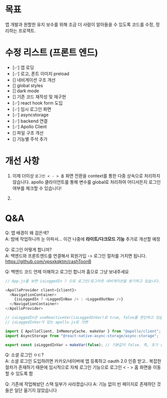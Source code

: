 # 목표

앱 개발과 원할한 유지 보수를 위해 조금 더 사람이 알아들을 수 있도록 코드를 수정, 정리하는 프로젝트.

# 수정 리스트 (프론트 엔드)

- [✅] 앱 로딩
- [✅] 로고, 폰트 이미지 preload
- [] 네비게이션 구조 개선
- [] global styles
- [] dark mode
- [] 기존 코드 재작성 및 재구현
- [✅] react hook form 도입
- [✅] 임시 로그인 화면
- [✅] asyncstorage
- [✅] backend 연결
- [✅] Apollo Client
- [] 파일 구조 개선
- [] 기능별 주석 추가

# 개선 사항

1. 이제 더이상 `로그인 < - > 홈` 화면 전환을 context를 통한 다중 상속으로 처리하지 않습니다. apollo 클라이언트를 통해 변수를 global로 처리하여 어디서든지 로그인 여부를 체크할 수 있습니다!

2.

# Q&A

Q: 앱 배경이 왜 검은색?  
A: 밤에 작업하니까 눈 아파서... 이건 나중에 **라이트/다크모드 기능** 추가로 개선할 예정

Q: 로그인 어떻게 합니까?  
A: 백엔드와 프론트엔드를 연결해서 회원가입 -> 로그인 절차를 거치면 됩니다. https://github.com/vpsxkqktm/cashToonB

Q: 백엔드 코드 언제 이해하고 로그인 합니까 홈으로 그냥 보내주세요

```javascript
// App.js를 보면 isLoggedIn ? 으로 로그인/로그아웃 네비게이션을 분기하고 있습니다.

<ApolloProvider client={client}>
  <NavigationContainer>
    {isLoggedIn ? <LoggedInNav /> : <LoggedOutNav />}
  </NavigationContainer>
</ApolloProvider>
```

```javascript
// isLoggedIn은 useReactiveVar(isLoggedInVar)로 true, false를 판단하고 있습니다.
// isLoggedInVar가 있는 apollo.js로 가면

import { ApolloClient, InMemoryCache, makeVar } from "@apollo/client";
import AsyncStorage from "@react-native-async-storage/async-storage";

export const isLoggedInVar = makeVar(false); // 기본값이 false. 즉, 초기 상태는 로그아웃 이걸 true로 바꾸면 강제로 로그인이 가능합니다.
```

Q: 소셜 로그인 ㅇㄷ?  
A: 소셜 로그인 도입하려면 카카오/네이버에 앱 등록하고 oauth 2.0 인증 받고.. 복잡한 절차가 존재하기 때문에 임시적으로 자체 로그인 기능으로 로그인 < - > 홈 화면을 이동할 수 있도록 함

Q: 기존에 작업해놨던 스택 일부가 사라졌습니다
A: 기능 없이 빈 페이지로 존재하던 것들은 일단 옮기지 않았습니다
